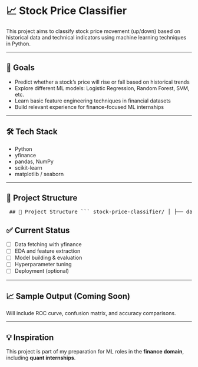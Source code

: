 # 📈 Stock Price Classifier

This project aims to classify stock price movement (up/down) based on historical data and technical indicators using machine learning techniques in Python.

---

## 🚀 Goals
- Predict whether a stock’s price will rise or fall based on historical trends
- Explore different ML models: Logistic Regression, Random Forest, SVM, etc.
- Learn basic feature engineering techniques in financial datasets
- Build relevant experience for finance-focused ML internships

---

## 🛠 Tech Stack
- Python
- yfinance
- pandas, NumPy
- scikit-learn
- matplotlib / seaborn

---

## 📂 Project Structure

<pre> ## 📂 Project Structure ``` stock-price-classifier/ │ ├── data/ # Downloaded raw & cleaned stock data ├── notebooks/ # Jupyter notebooks for EDA and experiments ├── models/ # Saved models or scripts ├── results/ # Accuracy plots, confusion matrices, etc. └── README.md # Project overview ``` </pre>

## ✅ Current Status
- [ ] Data fetching with yfinance
- [ ] EDA and feature extraction
- [ ] Model building & evaluation
- [ ] Hyperparameter tuning
- [ ] Deployment (optional)

---

## 📈 Sample Output (Coming Soon)
Will include ROC curve, confusion matrix, and accuracy comparisons.

---

## 💡 Inspiration
This project is part of my preparation for ML roles in the **finance domain**, including **quant internships**.
